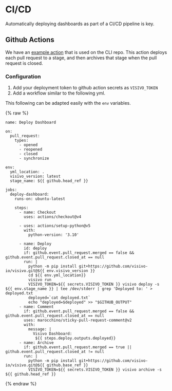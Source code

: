 # CI/CD

Automatically deploying dashboards as part of a CI/CD pipeline is key.

## Github Actions

We have an [example action](https://github.com/visivo-io/visivo/blob/main/.github/workflows/deploy_dashoard.yml) that is used on the CLI repo.  This action deploys each pull request to a stage, and then archives that stage when the pull request is closed.

### Configuration

1. Add your deployment token to github action secrets as `VISIVO_TOKEN`
2. Add a workflow similar to the following yml.  

This following can be adapted easily with the `env` variables.

{% raw %}
```
name: Deploy Dashboard

on:
  pull_request:
    types:
      - opened
      - reopened
      - closed
      - synchronize

env:
  yml_location: .
  visivo_version: latest
  stage_name: ${{ github.head_ref }} 

jobs:
  deploy-dashboard:
    runs-on: ubuntu-latest
    
    steps:
      - name: Checkout
        uses: actions/checkout@v4

      - uses: actions/setup-python@v5
        with:
          python-version: '3.10' 

      - name: Deploy
        id: deploy
        if: github.event.pull_request.merged == false && github.event.pull_request.closed_at == null
        run: |
          python -m pip install git+https://github.com/visivo-io/visivo.git@${{ env.visivo_version }}  
          cd ${{ env.yml_location}} 
          visivo run 
          VISIVO_TOKEN=${{ secrets.VISIVO_TOKEN }} visivo deploy -s ${{ env.stage_name }} | tee /dev/stderr | grep 'Deployed to: ' > deployed.txt
          deployed=`cat deployed.txt`
          echo "deployed=$deployed" >> "$GITHUB_OUTPUT"
      - name: Comment
        if: github.event.pull_request.merged == false && github.event.pull_request.closed_at == null
        uses: marocchino/sticky-pull-request-comment@v2
        with:
          message: |
            Visivo Dashboard:
             ${{ steps.deploy.outputs.deployed}}
      - name: Archive 
        if: github.event.pull_request.merged == true || github.event.pull_request.closed_at != null
        run: |
          python -m pip install git+https://github.com/visivo-io/visivo.git@${{ github.base_ref }} 
          VISIVO_TOKEN=${{ secrets.VISIVO_TOKEN }} visivo archive -s ${{ github.head_ref }}
```
{% endraw %}
